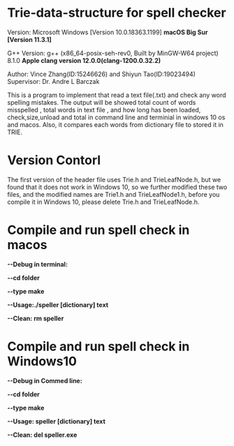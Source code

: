 # Trie-data-structure for spell checker
Version: Microsoft Windows [Version 10.0.18363.1199]
     <b> macOS Big Sur [Version 11.3.1] </b>
         

G++ Version: g++ (x86_64-posix-seh-rev0, Built by MinGW-W64 project) 8.1.0
         <b> Apple clang version 12.0.0(clang-1200.0.32.2) </b>

Author: Vince Zhang(ID:15246626) and Shiyun Tao(ID:19023494)
Supervisor: Dr. Andre L Barczak

This is a program to implement that read a text file(.txt) and check any word spelling mistakes. The output will be showed total count of words misspelled , total words in text file , and how long has been loaded, check,size,unload and total in command line and terminial in windows 10 os and macos. Also, it compares each words from dictionary file to stored it in TRIE.

# Version Contorl
The first version of the header file uses Trie.h and TrieLeafNode.h, but we found that it does not work in Windows 10, so we further modified these two files, and the modified names are Trie1.h and TrieLeafNode1.h, before you compile it in Windows 10, please delete Trie.h and TrieLeafNode.h. 

# Compile and run spell check in macos
<b>--Debug in terminal:</b>

<b>--cd folder </b>

<b>--type make </b>

<b>--Usage:./speller [dictionary] text </b>

<b>--Clean: rm speller</b>


# Compile and run spell check in Windows10
<b>--Debug in Commed line:</b>

<b>--cd folder </b>

<b>--type make </b>

<b>--Usage: speller [dictionary] text </b>

<b>--Clean: del speller.exe</b>
